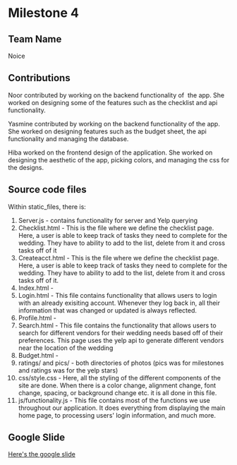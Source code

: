 # Milestone 4

## Team Name
Noice

## Contributions
Noor contributed by working on the backend functionality of  the app. She worked on designing some of the features such as the checklist and api functionality.

Yasmine contributed by working on the backend functionality of the app. She worked on designing features such as the budget sheet, the api functionality and managing the database. 

Hiba worked on the frontend design of the application. She worked on designing the aesthetic of the app, picking colors, and managing the css for the designs.
 

## Source code files
Within static_files, there is: 
1. Server.js - contains functionality for server and Yelp querying
2. Checklist.html - This is the file where we define the checklist page. Here, a user is able
to keep track of tasks they need to complete for the wedding. They have to
ability to add to the list, delete from it and cross tasks off of it 
3. Createacct.html - This  is the file where we define the checklist page. Here, a user is able to keep track of tasks they need to complete for the wedding. They have to
ability to add to the list, delete from it and cross tasks off of it. 
4. Index.html - 
5. Login.html - This file contains functionality that allows users to login with an already
exisiting account. Whenever they log back in, all their information that was
changed or updated is always reflected. 
6. Profile.html - 
7. Search.html - This file contains the functionality that allows users to search for
different vendors for their wedding needs based off of their preferences. This
page uses the yelp api to generate different vendors near the location of the
wedding
8. Budget.html - 
9. ratings/ and pics/ - both directories of photos (pics was for milestones and
   ratings was for the yelp stars)
10. css/style.css - Here, all the styling of the different components of the site are done. When there is a color change, alignment change, font change, spacing, or background change etc. it is all done in this file. 
11. js/functionality.js - This file contains most of the functions we use throughout our application. It does everything from displaying the main home page, to processing users' login information, and much more. 


## Google Slide
[Here's the google slide](https://docs.google.com/presentation/d/12oZ-vm6R7snCB5_ZBhtQpV4Mg9aDfHsr9v-NZhKX-20/edit?usp=sharing)
